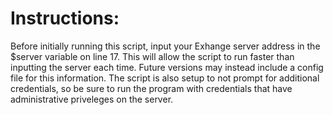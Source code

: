# Instructions: 

Before initially running this script, input your Exhange server address in the $server variable on line 17. This will allow the script to run faster than 
inputting the server each time. Future versions may instead include a config file for this information. The script is also setup to not prompt for additional
credentials, so be sure to run the program with credentials that have administrative priveleges on the server.
